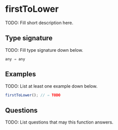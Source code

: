 # firstToLower

TODO: Fill short description here.

## Type signature

TODO: Fill type signature down below.

```
any ⇒ any
```

## Examples

TODO: List at least one example down below.

```javascript
firstToLower(); // ⇒ TODO
```

## Questions

TODO: List questions that may this function answers.

